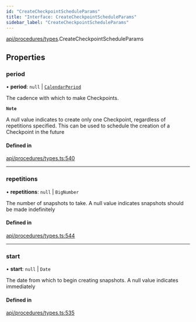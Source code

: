 ```yaml
---
id: "CreateCheckpointScheduleParams"
title: "Interface: CreateCheckpointScheduleParams"
sidebar_label: "CreateCheckpointScheduleParams"
---
```


[api/procedures/types](../../../../../modules/API/Procedures/Types/Types.md).CreateCheckpointScheduleParams

## Properties

### period

• **period**: ``null`` \| [`CalendarPeriod`](../../../../Types/CalendarPeriod/CalendarPeriod.md)

The cadence with which to make Checkpoints.

**`Note`**

A null value indicates to create only one Checkpoint, regardless of repetitions specified. This can be used to schedule the creation of a Checkpoint in the future

#### Defined in

[api/procedures/types.ts:540](https://github.com/PolymeshAssociation/polymesh-sdk/blob/15be87e8/src/api/procedures/types.ts#L540)

___

### repetitions

• **repetitions**: ``null`` \| `BigNumber`

The number of snapshots to take. A null value indicates snapshots should be made indefinitely

#### Defined in

[api/procedures/types.ts:544](https://github.com/PolymeshAssociation/polymesh-sdk/blob/15be87e8/src/api/procedures/types.ts#L544)

___

### start

• **start**: ``null`` \| `Date`

The date from which to begin creating snapshots. A null value indicates immediately

#### Defined in

[api/procedures/types.ts:535](https://github.com/PolymeshAssociation/polymesh-sdk/blob/15be87e8/src/api/procedures/types.ts#L535)
